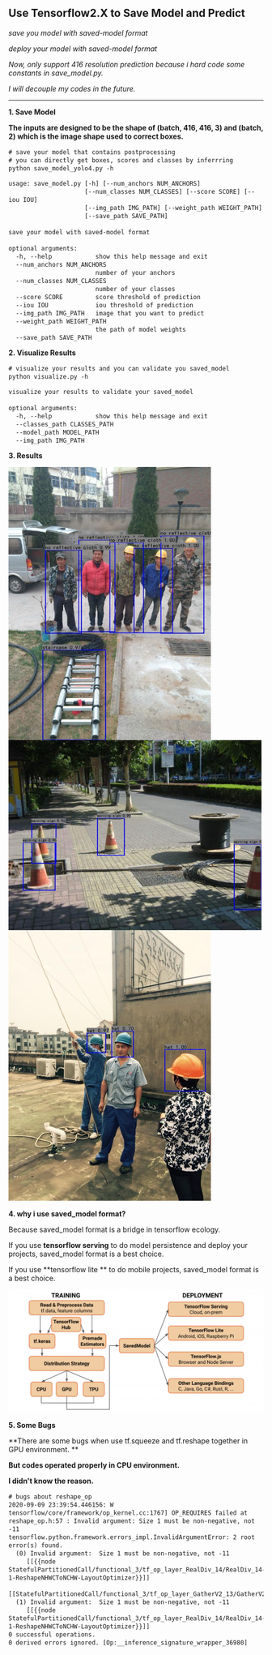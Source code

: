 ## Use Tensorflow2.X to Save Model and Predict

*save you model with saved-model format*

*deploy your model with saved-model format*

*Now, only support 416 resolution prediction because i hard code some constants in save_model.py.*

*I will decouple my codes in the future.*

___

**1. Save Model**

**The inputs are designed to be the shape of (batch, 416, 416, 3) and (batch, 2) which is the image shape used to correct boxes.**

```shell
# save your model that contains postprocessing
# you can directly get boxes, scores and classes by inferrring
python save_model_yolo4.py -h
```

```shell
usage: save_model.py [-h] [--num_anchors NUM_ANCHORS]
                     [--num_classes NUM_CLASSES] [--score SCORE] [--iou IOU]
                     [--img_path IMG_PATH] [--weight_path WEIGHT_PATH]
                     [--save_path SAVE_PATH]

save your model with saved-model format

optional arguments:
  -h, --help            show this help message and exit
  --num_anchors NUM_ANCHORS
                        number of your anchors
  --num_classes NUM_CLASSES
                        number of your classes
  --score SCORE         score threshold of prediction
  --iou IOU             iou threshold of prediction
  --img_path IMG_PATH   image that you want to predict
  --weight_path WEIGHT_PATH
                        the path of model weights
  --save_path SAVE_PATH
```

**2. Visualize Results**

```shell
# visualize your results and you can validate you saved_model
python visualize.py -h
```

```shell
visualize your results to validate your saved_model

optional arguments:
  -h, --help            show this help message and exit
  --classes_path CLASSES_PATH
  --model_path MODEL_PATH
  --img_path IMG_PATH
```

**3. Results**

<img src="./images/result1.jpg" align="center" width="400px">

<img src="images/result2.jpg" align="center" width="500px">

<img src="images/result3.jpg" width="400px">

**4. why i use saved_model format?**

Because saved_model format is a bridge in tensorflow ecology.

If you use **tensorflow serving** to do model persistence and deploy your projects,  saved_model format is a best choice.

If you use **tensorflow lite ** to do mobile projects, saved_model format is a best choice.

<img src="images/tf_ecology.jpg" aligh="center">

**5. Some Bugs**

**There are some bugs when use tf.squeeze and tf.reshape together in GPU environment. **

**But codes operated properly in CPU environment.**

**I didn't know the reason.**

```shell
# bugs about reshape_op
2020-09-09 23:39:54.446156: W tensorflow/core/framework/op_kernel.cc:1767] OP_REQUIRES failed at reshape_op.h:57 : Invalid argument: Size 1 must be non-negative, not -11
tensorflow.python.framework.errors_impl.InvalidArgumentError: 2 root error(s) found.
  (0) Invalid argument:  Size 1 must be non-negative, not -11
	 [[{{node StatefulPartitionedCall/functional_3/tf_op_layer_RealDiv_14/RealDiv_14-1-ReshapeNHWCToNCHW-LayoutOptimizer}}]]
	 [[StatefulPartitionedCall/functional_3/tf_op_layer_GatherV2_13/GatherV2_13/_26]]
  (1) Invalid argument:  Size 1 must be non-negative, not -11
	 [[{{node StatefulPartitionedCall/functional_3/tf_op_layer_RealDiv_14/RealDiv_14-1-ReshapeNHWCToNCHW-LayoutOptimizer}}]]
0 successful operations.
0 derived errors ignored. [Op:__inference_signature_wrapper_36980]
```


